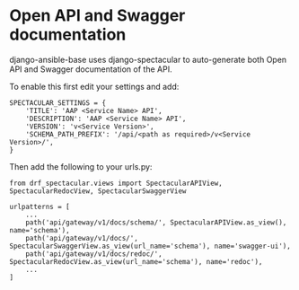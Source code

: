 # Open API and Swagger documentation

django-ansible-base uses django-spectacular to auto-generate both Open API and Swagger documentation of the API.

To enable this first edit your settings and add:
```
SPECTACULAR_SETTINGS = {
    'TITLE': 'AAP <Service Name> API',
    'DESCRIPTION': 'AAP <Service Name> API',
    'VERSION': 'v<Service Version>',
    'SCHEMA_PATH_PREFIX': '/api/<path as required>/v<Service Version>/',
}
```

Then add the following to your urls.py:
```
from drf_spectacular.views import SpectacularAPIView, SpectacularRedocView, SpectacularSwaggerView

urlpatterns = [
    ...
    path('api/gateway/v1/docs/schema/', SpectacularAPIView.as_view(), name='schema'),
    path('api/gateway/v1/docs/', SpectacularSwaggerView.as_view(url_name='schema'), name='swagger-ui'),
    path('api/gateway/v1/docs/redoc/', SpectacularRedocView.as_view(url_name='schema'), name='redoc'),   
    ...
]
```
